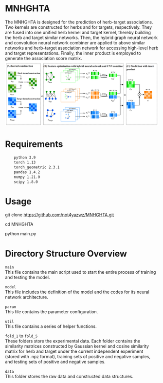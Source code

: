 # MNHGHTA
The MNHGHTA is designed for the prediction of herb-target associations. Two kernels are constructed for herbs and for targets, respectively. They are fused into one unified herb kernel and target kernel, thereby building the herb and target similar networks. Then, the hybrid graph neural network and convolution neural network combiner are applied to above similar networks and herb-target association network for accessing high-level herb and target representations. Finally, the inner product is employed to generate the association score matrix.
![Framework.png](Framework.png)

# Requirements
        python 3.9
        torch 1.13
        torch_geometric 2.3.1
        pandas 1.4.2
        numpy 1.21.0
        scipy 1.8.0

# Usage
git clone https://github.com/not4yazwz/MNHGHTA.git

cd MNHGHTA

python main.py 

# Directory Structure Overview

`main`   
This file contains the main script used to start the entire process of training and testing the model.

`model`   
This file includes the definition of the model and the codes for its neural network architecture.

`param`  
This file contains the parameter configuration.

`util`  
This file contains a series of helper functions.

`fold_1` to `fold_5`  
These folders store the experimental data. Each folder contains the similarity matrices constructed by Gaussian kernel and cosine similarity matrix for herb and target under the current independent experiment (stored with .npz format), training sets of positive and negative samples, and testing sets of positive and negative samples.

`data`  
This folder stores the raw data and constructed data structures.
